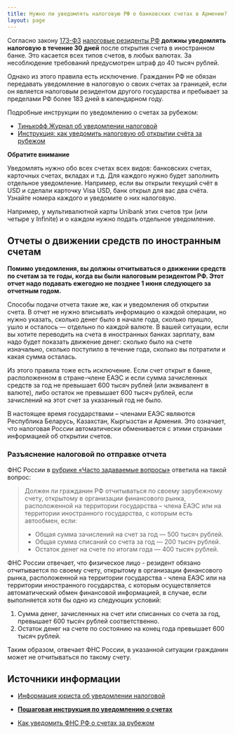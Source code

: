 ```yaml
---
title: Нужно ли уведомлять налоговую РФ о банковских счетах в Армении?
layout: page
---
```


Согласно закону [173-ФЗ](https://www.consultant.ru/document/cons_doc_LAW_45458/15452676240afa2b4ce846308d8f9434eaac4019/)
[налоговые резиденты РФ](../taxes.md) **должны уведомлять налоговую в течение 30 дней** после открытия счета в иностранном
банке. Это касается всех типов счетов, в любых валютах. За несоблюдение требований предусмотрен штраф до 40 тысяч рублей.

Однако из этого правила есть исключение. Гражданин РФ не обязан передавать уведомление в налоговую о своих счетах за границей,
если он является налоговым резидентом другого государства и пребывает за пределами РФ более 183 дней в календарном году.

Подробные инструкции по уведомлению о счетах за рубежом:

- [Тинькофф Журнал об уведомлении налоговой](https://journal.tinkoff.ru/hello/)
- [Инструкция: как уведомить налоговую об открытии счёта за рубежом](https://www.sravni.ru/text/instrukcziya-kak-uvedomit-nalogovuyu-ob-otkrytii-schyota-za-rubezhom/)

**Обратите внимание**

Уведомлять нужно обо всех счетах всех видов: банковских счетах, карточных счетах, вкладах и т.д. Для каждого нужно будет заполнить
отдельное уведомление. Например, если вы открыли текущий счёт в USD и сделали карточку Visa USD, банк открыл для вас два счёта.
Узнайте номера каждого и уведомите о них налоговую.

Например, у мультивалютной карты Unibank этих счетов три (или четыре у Infinite) и о каждом нужно подать отдельное уведомление.

## Отчеты о движении средств по иностранным счетам

**Помимо уведомления, вы должны отчитываться о движении средств по счетам за те годы, когда вы были налоговым резидентом
РФ. Этот отчет надо подавать ежегодно не позднее 1 июня следующего за отчетным годом.**

Способы подачи отчета такие же, как и уведомления об открытии счета. В отчет не нужно вписывать информацию о каждой
операции, но нужно указать, сколько денег было в начале года, сколько пришло, ушло и осталось — отдельно по каждой валюте.
В вашей ситуации, если вы хотите переводить на счета в иностранных банках зарплату, вам надо будет показать движение
денег: сколько было на счете изначально, сколько поступило в течение года, сколько вы потратили и какая сумма осталась.

Из этого правила тоже есть исключение. Если счет открыт в банке, расположенном в стране-члене ЕАЭС и если сумма зачисленных
средств за год не превышает 600 тысяч рублей (или эквивалент в валюте), либо остаток не превышает 600 тысяч рублей, если зачислений
на этот счет за указанный год не было.

В настоящее время государствами – членами ЕАЭС являются Республика Беларусь, Казахстан, Кыргызстан и Армения.
Это означает, что налоговая России автоматически обменивается с этими странами информацией об открытии счетов.

### Разъяснение налоговой по отправке отчета

ФНС России в [рубрике «Часто задаваемые вопросы»](https://www.nalog.gov.ru/rn77/service/kb/?t1=248) ответила на такой вопрос:

> Должен ли гражданин РФ отчитываться по своему зарубежному счету, открытому в организации финансового рынка, расположенной на территории государства – члена ЕАЭС или на территории иностранного государства, с которым есть автообмен, если:
> - Общая сумма зачислений на счет за год — 500 тысяч рублей.
> - Общая сумма списаний со счета за год — 200 тысяч рублей.
> - Остаток денег на счете по итогам года — 400 тысяч рублей.

ФНС России отвечает, что физическое лицо - резидент обязано отчитывается по своему счету, открытому в организации финансового рынка, расположенной на территории государства - члена ЕАЭС или на территории иностранного государства, с которым осуществляется автоматический обмен финансовой информацией, в случае, если выполняется хотя бы одно из следующих условий:

1. Сумма денег, зачисленных на счет или списанных со счета за год, превышает 600 тысяч рублей соответственно.
2. Остаток денег на счете по состоянию на конец года превышает 600 тысяч рублей.

Таким образом, отвечает ФНС России, в указанной ситуации гражданин может не отчитываться по такому счету.

## Источники информации

- [Информация юриста об уведомлении налоговой](https://t.me/arturdulkarnaev/103)
- **[Пошаговая инструкция по уведомлению о счетах](/files/account-notification-manual.pdf)**

- [Как уведомить ФНС РФ о счетах за рубежом](https://www.notion.so/6ebb8793fef84b07a05966c0c40c7517)
